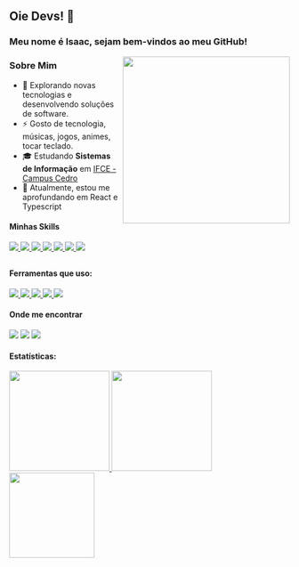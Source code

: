 ## Oie Devs! 👋
### Meu nome é Isaac, sejam bem-vindos ao meu GitHub!

<img align="right" width="300" src="https://i2.wp.com/allhtaccess.info/wp-content/uploads/2018/03/programming.gif?fit=1281%2C716&ssl=1" />

### Sobre Mim
  - 🤔 Explorando novas tecnologias e desenvolvendo soluções de software.
  - ⚡ Gosto de tecnologia, músicas, jogos, animes, tocar teclado. 
  - 🎓 Estudando **Sistemas de Informação** em <a href="https://ifce.edu.br/cedro">IFCE - Campus Cedro</a>
  - 🌱 Atualmente, estou me aprofundando em React e Typescript

#### Minhas Skills
<div>
<a href="https://developer.mozilla.org/pt-BR/docs/Web/HTML" title="HTML" Alt="Logo do HTML">
  <img src="https://skillicons.dev/icons?i=html"/>
</a>
<a href="https://developer.mozilla.org/pt-BR/docs/Web/CSS" title="CSS" Alt="Logo do CSS">
  <img src="https://skillicons.dev/icons?i=css"/>
</a>
<a href="https://developer.mozilla.org/pt-BR/docs/Web/JavaScript" title="Javascript" Alt="Logo do Javascript">
  <img src="https://skillicons.dev/icons?i=js"/>
</a>
<a href="https://www.typescriptlang.org/pt/" title="Typescript" Alt="Logo do Typescript">
  <img src="https://skillicons.dev/icons?i=ts"/>
</a>
<a href="https://pt-br.react.dev" title="React" Alt="Logo do React">
  <img src="https://skillicons.dev/icons?i=react"/>
</a>
<a href="https://angular.io/" title="Angular" Alt="Logo do Angular">
  <img src="https://skillicons.dev/icons?i=angular"/>
</a>
<a href="https://www.java.com/pt-BR/" title="Java" Alt="Logo do Java">
  <img src="https://skillicons.dev/icons?i=java"/>
</a>
</div>

##

#### Ferramentas que uso:
<div>
<a href="https://code.visualstudio.com" title="Visual Studio Code" Alt="Logo do Visual Studio">
  <img src="https://skillicons.dev/icons?i=vscode"/>
</a>
<a href="https://github.com/pt" title="GitHub" Alt="Logo do GitHub">
  <img src="https://skillicons.dev/icons?i=github"/>
</a>
<a href="https://git-scm.com" title="Git" Alt="Logo do Git">
  <img src="https://skillicons.dev/icons?i=git"/>
</a>
<a href="https://vercel.com" title="Vercel" Alt="Logo do Vercel">
  <img src="https://skillicons.dev/icons?i=vercel"/>
</a>
<a href="https://www.figma.com" title="Figma" Alt="Logo do Figma">
  <img src="https://skillicons.dev/icons?i=figma"/>
</a>
</div>

#### Onde me encontrar

<div>
  <a href="https://www.linkedin.com/in/isaac-f-481106118/" target="_blank"><img src="https://img.shields.io/badge/-LinkedIn-%230077B5?style=for-the-badge&logo=linkedin&logoColor=white" target="_blank"></a>       
  <a href ="mailto:isaacfreires@gmail.com" target="_blank"><img src="https://img.shields.io/badge/GMAIL-FFFFFF?style=for-the-badge&logo=gmail&logoColor=red"></a>
  <a href="https://www.instagram.com/isaacfreires/" target="_blank"><img src="https://img.shields.io/badge/Instagram-E4405F?style=for-the-badge&logo=instagram&logoColor=white"></a>
</div>

#### Estatísticas:
<div>
<a href="https://github.com/IsaacF-code">
<img loading="lazy" height="180em" src="https://github-readme-stats.vercel.app/api/top-langs/?username=IsaacF-code&layout=compact&langs_count=7&theme=radical"/>
<img loading="lazy" height="180em" src="https://github-readme-stats.vercel.app/api/?username=IsaacF-code&show_icons=true&include_all_commits=true&theme=radical"/>
<img loading="lazy" height="153em" src="http://github-readme-streak-stats.herokuapp.com/?user=IsaacF-code&amp;theme=radical">
</a>
</div>
<!--
**IsaacF-code/IsaacF-code** is a ✨ _special_ ✨ repository because its `README.md` (this file) appears on your GitHub profile.

Here are some ideas to get you started:

- 🔭 I’m currently working on ...
- 🌱 I’m currently learning ...
- 👯 I’m looking to collaborate on ...
- 🤔 I’m looking for help with ...
- 💬 Ask me about ...
- 📫 How to reach me: ...
- 😄 Pronouns: ...
- ⚡ Fun fact: ...
-->

